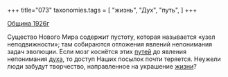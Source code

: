 +++
title="073"
taxonomies.tags = [
 "жизнь",
 "Дух",
 "путь",
]
+++

[Община 1926г](/agni/1926)

Существо Нового Мира содержит пустоту, которая называется «узел неподвижности»; там собираются отложения явлений непонимания задач эволюции. Если мозг коснётся этих [путей](/tags/путь) до явления непонимания [духа](/tags/Дух), то доступ Наших посылок почти теряется. Неужели люди забудут творчество, направленное на украшение [жизни](/tags/жизнь)?   

